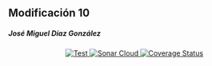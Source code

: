 ## Modificación 10
##### José Miguel Díaz González

<p align="center">
    <a href="https://github.com/alu0101203294/Modificacion10/actions/workflows/node.js.yml">
        <img alt="Test" src="https://github.com/alu0101203294/Modificacion10/actions/workflows/node.js.yml/badge.svg">
    </a>
    <a href="https://sonarcloud.io/summary/new_code?id=alu0101203294_Modificacion10">
        <img alt="Sonar Cloud" src="https://sonarcloud.io/api/project_badges/measure?project=alu0101203294_Modificacion10&metric=alert_status">
    </a>
    <a href="https://coveralls.io/github/alu0101203294/Modificacion10?branch=main">
        <img alt="Coverage Status" src="https://coveralls.io/repos/github/alu0101203294/Modificacion10/badge.svg?branch=main">
    </a>
</p>

